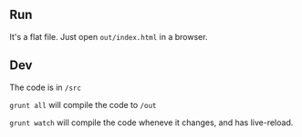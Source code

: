 ## Run

It's a flat file.  Just open `out/index.html` in a browser.

## Dev

The code is in `/src`

`grunt all` will compile the code to `/out`

`grunt watch` will compile the code wheneve it changes, and has live-reload.
